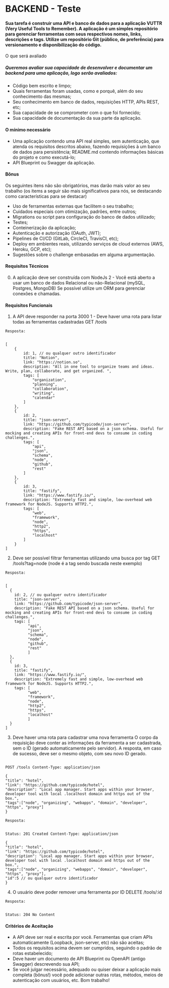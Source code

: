 # BACKEND - Teste

#### Sua tarefa é construir uma API e banco de dados para a aplicação VUTTR (Very Useful Tools to Remember). A aplicação é um simples repositório para gerenciar ferramentas com seus respectivos nomes, links, descrições e tags. Utilize um repositório Git (público, de preferência) para versionamento e disponibilização do código.

O que será avaliado

##### Queremos avaliar sua capacidade de desenvolver e documentar um backend para uma aplicação, logo serão avaliados:

- Código bem escrito e limpo;
- Quais ferramentas foram usadas, como e porquê, além do seu conhecimento das mesmas;
- Seu conhecimento em banco de dados, requisições HTTP, APIs REST, etc;
- Sua capacidade de se comprometer com o que foi fornecido;
- Sua capacidade de documentação da sua parte da aplicação.

#### O mínimo necessário

- Uma aplicação contendo uma API real simples, sem autenticação, que atenda os requisitos descritos abaixo, fazendo requisições à um banco de dados para persistência;
  README.md contendo informações básicas do projeto e como executá-lo;
- API Blueprint ou Swagger da aplicação.

#### Bônus

Os seguintes itens não são obrigatórios, mas darão mais valor ao seu trabalho (os items a seguir são mais significativos para nós, se destacando como características para se destacar)

- Uso de ferramentas externas que facilitem o seu trabalho;
- Cuidados especiais com otimização, padrões, entre outros;
- Migrations ou script para configuração do banco de dados utilizado;
- Testes;
- Conteinerização da aplicação;
- Autenticação e autorização (OAuth, JWT);
- Pipelines de CI/CD (GitLab, CircleCI, TravisCI, etc);
- Deploy em ambientes reais, utilizando serviços de cloud externos (AWS, Heroku, GCP, etc);
- Sugestões sobre o challenge embasadas em alguma argumentação.

#### Requisitos Técnicos

0. A aplicação deve ser construída com NodeJs 2 - Você está aberto a usar um banco de dados Relacional ou não-Relacional (mySQL, Postgres, MongoDB) Se possível utilize um ORM para gerenciar conexões e chamadas.

#### Requisitos Funcionais

1. A API deve responder na porta 3000 1 - Deve haver uma rota para listar todas as ferramentas cadastradas GET /tools

```
Resposta:


[
    {
        id: 1, // ou qualquer outro identificador
        title: "Notion",
        link: "https://notion.so",
        description: "All in one tool to organize teams and ideas. Write, plan, collaborate, and get organized. ",
        tags: [
            "organization",
            "planning",
            "collaboration",
            "writing",
            "calendar"
        ]
    },
    {
        id: 2,
        title: "json-server",
        link: "https://github.com/typicode/json-server",
        description: "Fake REST API based on a json schema. Useful for mocking and creating APIs for front-end devs to consume in coding challenges.",
        tags: [
            "api",
            "json",
            "schema",
            "node",
            "github",
            "rest"
        ]
    },
    {
        id: 3,
        title: "fastify",
        link: "https://www.fastify.io/",
        description: "Extremely fast and simple, low-overhead web framework for NodeJS. Supports HTTP2.",
        tags: [
            "web",
            "framework",
            "node",
            "http2",
            "https",
            "localhost"
        ]
    }
]
```

2. Deve ser possível filtrar ferramentas utilizando uma busca por tag GET /tools?tag=node (node é a tag sendo buscada neste exemplo)

```
Resposta:


[
  {
    id: 2, // ou qualquer outro identificador
    title: "json-server",
    link: "https://github.com/typicode/json-server",
    description: "Fake REST API based on a json schema. Useful for mocking and creating APIs for front-end devs to consume in coding challenges.",
    tags: [
          "api",
          "json",
          "schema",
          "node",
          "github",
          "rest"
          ]
  },
  {
    id: 3,
    title: "fastify",
    link: "https://www.fastify.io/",
    description: "Extremely fast and simple, low-overhead web framework for NodeJS. Supports HTTP2.",
    tags: [
          "web",
          "framework",
          "node",
          "http2",
          "https",
          "localhost"
          ]
  }
]
```

3. Deve haver uma rota para cadastrar uma nova ferramenta O corpo da requisição deve conter as informações da ferramenta a ser cadastrada, sem o ID (gerado automaticamente pelo servidor). A resposta, em caso de sucesso, deve ser o mesmo objeto, com seu novo ID gerado.

```

POST /tools Content-Type: application/json

{
"title": "hotel",
"link": "https://github.com/typicode/hotel",
"description": "Local app manager. Start apps within your browser, developer tool with local .localhost domain and https out of the box.",
"tags":["node", "organizing", "webapps", "domain", "developer", "https", "proxy"]
}
```

```
Resposta:


Status: 201 Created Content-Type: application/json

{
"title": "hotel",
"link": "https://github.com/typicode/hotel",
"description": "Local app manager. Start apps within your browser, developer tool with local .localhost domain and https out of the box.",
"tags":["node", "organizing", "webapps", "domain", "developer", "https", "proxy"],
"id":5 // ou qualquer outro identificador
}
```

4. O usuário deve poder remover uma ferramenta por ID DELETE /tools/:id

```
Resposta:


Status: 204 No Content
```

#### Critérios de Aceitação

- A API deve ser real e escrita por você. Ferramentas que criam APIs automaticamente (Loopback, json-server, etc) não são aceitas;
- Todos os requisitos acima devem ser cumpridos, seguindo o padrão de rotas estabelecido;
- Deve haver um documento de API Blueprint ou OpenAPI (antigo Swagger) descrevendo sua API;
- Se você julgar necessário, adequado ou quiser deixar a aplicação mais completa (bônus!) você pode adicionar outras rotas, métodos, meios de autenticação com usuários, etc.
  Bom trabalho!
